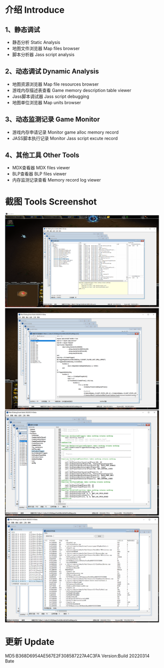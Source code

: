 # 介绍 Introduce
## 1、静态调试
* 静态分析 Static Analysis
* 地图文件浏览器 Map files browser
* 脚本分析器 Jass script analysis
## 2、动态调试 Dynamic Analysis
* 地图资源浏览器 Map file resources browser
* 游戏内存描述表查看 Game memory description table viewer
* Jass脚本调试器 Jass script debugging
* 地图单位浏览器 Map units browser
## 3、动态监测记录 Game Monitor
* 游戏内存申请记录 Monitor game alloc memory record
* JASS脚本执行记录 Monitor Jass script excute record 
## 4、其他工具 Other Tools
* MDX查看器 MDX files viewer
* BLP查看器 BLP files viewer
* 内存监测记录查看  Memory record log viewer
# 截图 Tools Screenshot
![Image text](https://github.com/yoie/War3DebugTools/blob/main/Images/1.png)
![Image text](https://github.com/yoie/War3DebugTools/blob/main/Images/2.png)
![Image text](https://github.com/yoie/War3DebugTools/blob/main/Images/3.png)
![Image text](https://github.com/yoie/War3DebugTools/blob/main/Images/4.png)
# 更新 Update
MD5:B368D6954AE567E2F308587227A4C3FA Version:Build 20220314 Bate
